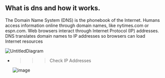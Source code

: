 ## What is dns and how it works.
The Domain Name System (DNS) is the phonebook of the Internet. Humans access information online through domain names, like nytimes.com or espn.com. Web browsers interact through Internet Protocol (IP) addresses. DNS translates domain names to IP addresses so browsers can load Internet resources

![UntitledDiagram](https://github.com/user-attachments/assets/98c9c770-7554-449e-8451-7b8f78e5f415)


- >>> Check IP Addresses

  ![image](https://github.com/user-attachments/assets/09d83d6a-c6cf-4e8f-9aed-bde1f28d38d1)





